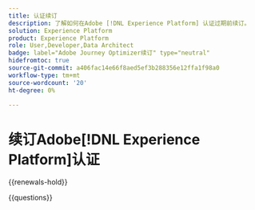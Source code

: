 ```yaml
---
title: 认证续订
description: 了解如何在Adobe [!DNL Experience Platform] 认证过期前续订。
solution: Experience Platform
product: Experience Platform
role: User,Developer,Data Architect
badge: label="Adobe Journey Optimizer续订" type="neutral"
hidefromtoc: true
source-git-commit: a406fac14e66f8aed5ef3b288356e12ffa1f98a0
workflow-type: tm+mt
source-wordcount: '20'
ht-degree: 0%

---
```


# 续订Adobe[!DNL Experience Platform]认证

{{renewals-hold}}

<!--

When you pass a certification exam, your certification is valid for two years.

We're happy to announce that you are now able to renew your certification via a new, no-cost format. It involves using on-demand Experience League courses and tutorials—simply complete three activities to renew your certification at no cost. You must renew before your certification expires, or you will need to take the full exam to become certified again. 

>[!IMPORTANT]
>
>**Log in first:** The following links will function **only** after a **successful login** to the [Adobe Credential Management System](https://www.certmetrics.com/adobe){target="_blank"}.
>
><br>
>
>**To share a link:** If you would like to share the link to a renewal exam or assessment with a colleague, please link to the overall exam renewal page,  not the URL of the exam itself, to avoid login issues.

>[!NOTE]
>Expert renewal coming soon.

## Questions

View the certification [FAQ](https://experienceleague.adobe.com/docs/certification/certification/faq.html){target="_blank"}.

Additional questions? [Contact us](mailto:certif@adobe.com).

-->

{{questions}}